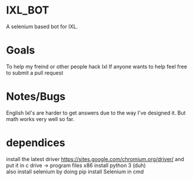 # IXL_BOT
A selenium based bot for IXL. 
# Goals
To help my freind or other people hack Ixl 
If anyone wants to help feel free to submit a pull request
# Notes/Bugs
English Ixl's are harder to get answers due to the way I've designed it. But math works very well so far.
# dependices
install the latest driver https://sites.google.com/chromium.org/driver/ and put it in c drive → program files x86
install python 3 (duh)                
also install selenium by doing pip install Selenium in cmd
